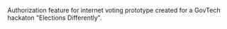 Authorization feature for internet voting prototype created for a GovTech hackaton "Elections Differently".
